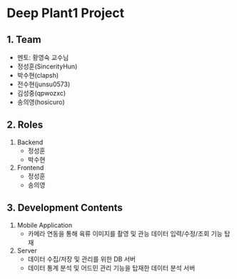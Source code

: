 # Deep Plant1 Project

## 1. Team

- 멘토: 황영숙 교수님
- 정성훈(SincerityHun)
- 박수현(clapsh)
- 전수현(junsu0573)
- 김성중(qpwozxc)
- 송의영(hosicuro)

## 2. Roles

1. Backend
   - 정성훈
   - 박수현
2. Frontend
   - 정성훈
   - 송의영

## 3. Development Contents

1. Mobile Application
   - 카메라 연동을 통해 육류 이미지를 촬영 및 관능 데이터 입력/수정/조회 기능 탑재
2. Server
   - 데이터 수집/저장 및 관리를 위한 DB 서버
   - 데이터 통계 분석 및 어드민 관리 기능을 탑재한 데이터 분석 서버

